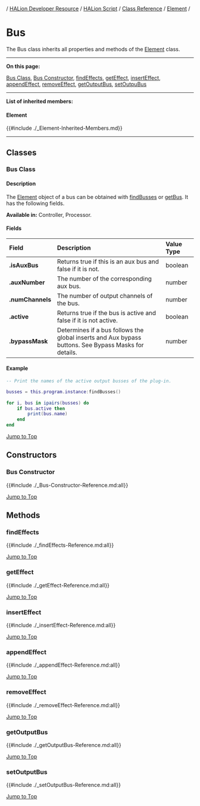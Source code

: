 / [HALion Developer Resource](../../HALion-Developer-Resource.md) / [HALion Script](./HALion-Script.md) / [Class Reference](./Class-Reference.md) / [Element](./Element.md) /

# Bus

The Bus class inherits all properties and methods of the [Element](./Element.md) class.

---

**On this page:**

[Bus Class](#bus-class), [Bus Constructor](#bus-constructor), [findEffects](#findeffects), [getEffect](#geteffect), [insertEffect](#inserteffect), [appendEffect](#appendeffect), [removeEffect](#removeeffect), [getOutputBus](#getoutputbus), [setOutpuBus](#setoutputbus)

---

**List of inherited members:**

#### Element

{{#include ./_Element-Inherited-Members.md}}

---

## Classes

### Bus Class

#### Description

The [Element](./Element.md) object of a bus can be obtained with [findBusses](./findBusses.md) or [getBus](./getBus.md). It has the following fields.

**Available in:** Controller, Processor.

#### Fields

|Field|Description|Value Type|
|:-|:-|:-|
|**.isAuxBus**|Returns true if this is an aux bus and false if it is not.|boolean|
|**.auxNumber**|The number of the corresponding aux bus.|number|
|**.numChannels**|The number of output channels of the bus.|number|
|**.active**|Returns true if the bus is active and false if it is not active.|boolean|
|**.bypassMask**|Determines if a bus follows the global inserts and Aux bypass buttons. See Bypass Masks for details.|number|

#### Example

```lua
-- Print the names of the active output busses of the plug-in.

busses = this.program.instance:findBusses()
 
for i, bus in ipairs(busses) do
    if bus.active then
        print(bus.name)
    end
end
```

[Jump to Top ](#bus)

## Constructors

### Bus Constructor

{{#include ./_Bus-Constructor-Reference.md:all}}

[Jump to Top ](#bus)

## Methods

### findEffects

{{#include ./_findEffects-Reference.md:all}}

[Jump to Top ](#bus)

### getEffect

{{#include ./_getEffect-Reference.md:all}}

[Jump to Top ](#bus)

### insertEffect

{{#include ./_insertEffect-Reference.md:all}}

[Jump to Top ](#bus)

### appendEffect

{{#include ./_appendEffect-Reference.md:all}}

[Jump to Top ](#bus)

### removeEffect

{{#include ./_removeEffect-Reference.md:all}}

[Jump to Top ](#bus)

### getOutputBus

{{#include ./_getOutputBus-Reference.md:all}}

[Jump to Top ](#bus)

### setOutputBus

{{#include ./_setOutputBus-Reference.md:all}}

[Jump to Top ](#bus)
